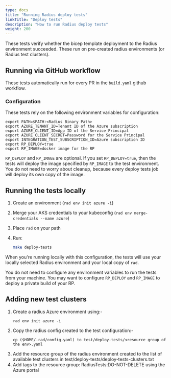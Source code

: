 ```yaml
---
type: docs
title: "Running Radius deploy tests"
linkTitle: "Deploy tests"
description: "How to run Radius deploy tests"
weight: 200
---
```


These tests verify whether the bicep template deployment to the Radius environment succeeded. These run on pre-created radius environments (or Radius test clusters).

## Running via GitHub workflow

These tests automatically run for every PR in the `build.yaml` github workflow.

### Configuration

These tests rely on the following environment variables for configuration:

```
export PATH=$PATH:<Radius Binary Path>
export AZURE_TENANT_ID=Tenant ID of the Azure subscription
export AZURE_CLIENT_ID=App ID of the Service Principal
export AZURE_CLIENT_SECRET=Password for the Service Principal
export INTEGRATION_TEST_SUBSCRIPTION_ID=Azure subscription ID
export RP_DEPLOY=true
export RP_IMAGE=docker image for the RP
```

`RP_DEPLOY` and `RP_IMAGE` are optional. If you set `RP_DEPLOY=true`, then the tests will deploy the image specified by `RP_IMAGE` to the test environment. You do not need to worry about cleanup, because every deploy tests job will deploy its own copy of the image.

## Running the tests locally

1. Create an environment (`rad env init azure -i`)
2. Merge your AKS credentials to your kubeconfig (`rad env merge-credentials --name azure`)
3. Place `rad` on your path
4. Run:

    ```sh
    make deploy-tests
    ```

When you're running locally with this configuration, the tests will use your locally selected Radius environment and your local copy of `rad`.

You do not need to configure any environment variables to run the tests from your machine. You may want to configure `RP_DEPLOY` and `RP_IMAGE` to deploy a private build of your RP.

## Adding new test clusters

1. Create a radius Azure environment using:-
    ```
    rad env init azure -i
    ```
2. Copy the radius config created to the test configuration:-
    ```
    cp ($HOME/.rad/config.yaml) to test/deploy-tests/<resource group of the env>.yaml
    ```
3. Add the resource group of the radius environment created to the list of available test clusters in test/deploy-tests/deploy-tests-clusters.txt
4. Add tags to the resource group: RadiusTests:DO-NOT-DELETE using the Azure portal
